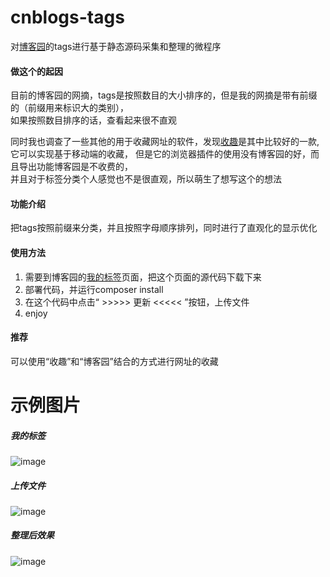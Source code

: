 # cnblogs-tags
对[博客园](https://www.cnblogs.com/)的tags进行基于静态源码采集和整理的微程序

#### 做这个的起因
目前的博客园的网摘，tags是按照数目的大小排序的，但是我的网摘是带有前缀的（前缀用来标识大的类别），  
如果按照数目排序的话，查看起来很不直观

同时我也调查了一些其他的用于收藏网址的软件，发现[收趣](http://shouqu.me/)是其中比较好的一款,   
它可以实现基于移动端的收藏， 但是它的浏览器插件的使用没有博客园的好，而且导出功能博客园是不收费的，  
并且对于标签分类个人感觉也不是很直观，所以萌生了想写这个的想法

#### 功能介绍
把tags按照前缀来分类，并且按照字母顺序排列，同时进行了直观化的显示优化

#### 使用方法
1. 需要到博客园的[我的标签](https://wz.cnblogs.com/mytag/)页面，把这个页面的源代码下载下来
2. 部署代码，并运行composer install
3. 在这个代码中点击“ >>>>> 更新 <<<<< ”按钮，上传文件
4. enjoy

#### 推荐
可以使用“收趣”和“博客园”结合的方式进行网址的收藏




# 示例图片
##### 我的标签
![image](https://raw.githubusercontent.com/logan-hang/cnblogs-tags/master/example-img/1.png)

##### 上传文件
![image](https://raw.githubusercontent.com/logan-hang/cnblogs-tags/master/example-img/2.png)

##### 整理后效果
![image](https://raw.githubusercontent.com/logan-hang/cnblogs-tags/master/example-img/3.png)
